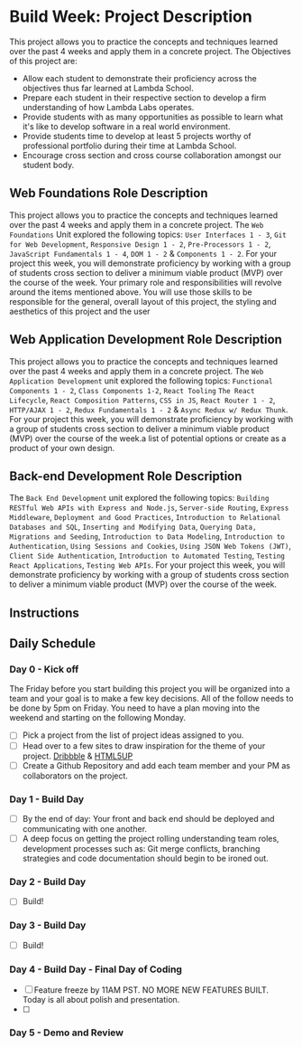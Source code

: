 # Build Week: Project Description

This project allows you to practice the concepts and techniques learned over the past 4 weeks and apply them in a concrete project. The Objectives of this project are:

- Allow each student to demonstrate their proficiency across the objectives thus far learned at Lambda School.
- Prepare each student in their respective section to develop a firm understanding of how Lambda Labs operates.
- Provide students with as many opportunities as possible to learn what it's like to develop software in a real world environment.
- Provide students time to develop at least 5 projects worthy of professional portfolio during their time at Lambda School.
- Encourage cross section and cross course collaboration amongst our student body.

## Web Foundations Role Description

This project allows you to practice the concepts and techniques learned over the past 4 weeks and apply them in a concrete project. The `Web Foundations` Unit explored the following topics: `User Interfaces 1 - 3`, `Git for Web Development`, `Responsive Design 1 - 2`, `Pre-Processors 1 - 2`, `JavaScript Fundamentals 1 - 4`, `DOM 1 - 2` & `Components 1 - 2`. For your project this week, you will demonstrate proficiency by working with a group of students cross section to deliver a minimum viable product (MVP) over the course of the week. Your primary role and responsibilities will revolve around the items mentioned above. You will use those skills to be responsible for the general, overall layout of this project, the styling and aesthetics of this project and the user

## Web Application Development Role Description

This project allows you to practice the concepts and techniques learned over the past 4 weeks and apply them in a concrete project. The `Web Application Development` unit explored the following topics: `Functional Components 1 - 2`, `Class Components 1-2`, `React Tooling` `The React Lifecycle`, `React Composition Patterns`, `CSS in JS`, `React Router 1 - 2`, `HTTP/AJAX 1 - 2`, `Redux Fundamentals 1 - 2` & `Async Redux w/ Redux Thunk`. For your project this week, you will demonstrate proficiency by working with a group of students cross section to deliver a minimum viable product (MVP) over the course of the week.a list of potential options or create as a product of your own design.

## Back-end Development Role Description

The `Back End Development` unit explored the following topics: `Building RESTful Web APIs with Express and Node.js`, `Server-side Routing`, `Express Middleware`, `Deployment and Good Practices`, `Introduction to Relational Databases and SQL`, `Inserting and Modifying Data`, `Querying Data, Migrations and Seeding`, `Introduction to Data Modeling`, `Introduction to Authentication`, `Using Sessions and Cookies`, `Using JSON Web Tokens (JWT)`, `Client Side Authentication`, `Introduction to Automated Testing`, `Testing React Applications`, `Testing Web APIs`. For your project this week, you will demonstrate proficiency by working with a group of students cross section to deliver a minimum viable product (MVP) over the course of the week.

## Instructions

## Daily Schedule

### Day 0 - Kick off

The Friday before you start building this project you will be organized into a team and your goal is to make a few key decisions. All of the follow needs to be done by 5pm on Friday. You need to have a plan moving into the weekend and starting on the following Monday.

- [ ] Pick a project from the list of project ideas assigned to you.
- [ ] Head over to a few sites to draw inspiration for the theme of your project. [Dribbble](https://dribbble.com/) & [HTML5UP](https://html5up.net/)
- [ ] Create a Github Repository and add each team member and your PM as collaborators on the project.

### Day 1 - Build Day

- [ ] By the end of day: Your front and back end should be deployed and communicating with one another.
- [ ] A deep focus on getting the project rolling understanding team roles, development processes such as: Git merge conflicts, branching strategies and code documentation should begin to be ironed out.

### Day 2 - Build Day

- [ ] Build!

### Day 3 - Build Day

- [ ] Build!

### Day 4 - Build Day - Final Day of Coding

- [ ] Feature freeze by 11AM PST. NO MORE NEW FEATURES BUILT. Today is all about polish and presentation.
- [ ]

### Day 5 - Demo and Review
